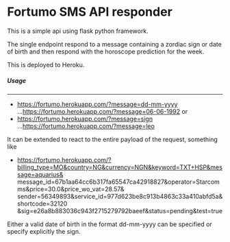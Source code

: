 Fortumo SMS API responder
========================
This is a simple api using flask python framework.

The single endpoint respond to a message containing a zordiac sign or date of birth and then respond with
the horoscope prediction for the week.

This is deployed to Heroku.

##### Usage
------------
* https://fortumo.herokuapp.com/?message=dd-mm-yyyy
...https://fortumo.herokuapp.com/?message=06-06-1992
or
* https://fortumo.herokuapp.com/?message=sign
...https://fortumo.herokuapp.com/?message=leo

It can be extended to react to the entire payload of the request, something like
* https://fortumo.herokuapp.com/?billing_type=MO&country=NG&currency=NGN&keyword=TXT+HSP&message=aquarius&
  message_id=67b1aa64cc6b317fa65547ca42918827&operator=Starcomms&price=30.0&price_wo_vat=28.57&
  sender=56349893&service_id=977d623be8c913b4863c33a410abfd5a&shortcode=32120
  &sig=e26a8b883036c943f2715279792baeef&status=pending&test=true

Either a valid date of birth in the format dd-mm-yyyy can be specified or specify explicitly the sign.
